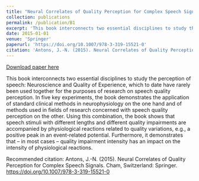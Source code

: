 ```yaml
---
title: "Neural Correlates of Quality Perception for Complex Speech Signals"
collection: publications
permalink: /publication/B1
excerpt: 'This book interconnects two essential disciplines to study the perception of speech: Neuroscience and Quality of Experience, which to date have rarely been used together for the purposes of research on speech quality perception. In five key experiments, the book demonstrates the application of standard clinical methods in neurophysiology on the one hand and of methods used in fields of research concerned with speech quality perception on the other. Using this combination, the book shows that speech stimuli with different lengths and different quality impairments are accompanied by physiological reactions related to quality variations, e.g., a positive peak in an event-related potential. Furthermore, it demonstrates that – in most cases – quality impairment intensity has an impact on the intensity of physiological reactions.'
date: 2015-01-01
venue: 'Springer'
paperurl: 'https://doi.org/10.1007/978-3-319-15521-0'
citation: 'Antons, J.-N. (2015). Neural Correlates of Quality Perception for Complex Speech Signals. Cham, Switzerland: Springer. https://doi.org/10.1007/978-3-319-15521-0'
---
```


<a href='https://doi.org/10.1007/978-3-319-15521-0'>Download paper here</a>

This book interconnects two essential disciplines to study the perception of speech: Neuroscience and Quality of Experience, which to date have rarely been used together for the purposes of research on speech quality perception. In five key experiments, the book demonstrates the application of standard clinical methods in neurophysiology on the one hand and of methods used in fields of research concerned with speech quality perception on the other. Using this combination, the book shows that speech stimuli with different lengths and different quality impairments are accompanied by physiological reactions related to quality variations, e.g., a positive peak in an event-related potential. Furthermore, it demonstrates that – in most cases – quality impairment intensity has an impact on the intensity of physiological reactions.

Recommended citation: Antons, J.-N. (2015). Neural Correlates of Quality Perception for Complex Speech Signals. Cham, Switzerland: Springer. https://doi.org/10.1007/978-3-319-15521-0